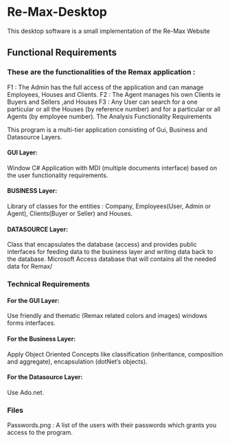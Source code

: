 # Re-Max-Desktop
This desktop software is a small implementation of the Re-Max Website

## Functional Requirements
### These are the functionalities of the Remax application :

F1 : The Admin has the full access of the application and can manage Employees, Houses and Clients.
F2 : The Agent manages his own Clients ie Buyers and Sellers ,and Houses
F3 : Any User can search for a one particular or all the Houses (by reference number) and for a particular or all Agents (by employee number).
The Analysis Functionality Requirements

This program is a multi-tier application consisting of Gui, Business and Datasource Layers.

#### GUI Layer:
Window C# Application with MDI (multiple documents interface) based on the user functionality requirements.
#### BUSINESS Layer:
Library of classes for the entities : Company, Employees(User, Admin or Agent), Clients(Buyer or Seller) and Houses.
#### DATASOURCE Layer:
Class that encapsulates the database (access) and provides public interfaces for feeding data to the business layer and writing data back to the database. Microsoft Access 
database that will contains all the needed data for Remax/

### Technical Requirements
#### For the GUI Layer:
Use friendly and thematic (Remax related colors and images) windows forms interfaces.
#### For the Business Layer:
Apply Object Oriented Concepts like classification (inheritance, composition and aggregate), encapsulation (dotNet’s objects).
#### For the Datasource Layer:
Use Ado.net.

### Files
Passwords.png : A list of the users with their passwords which grants you access to the program.
